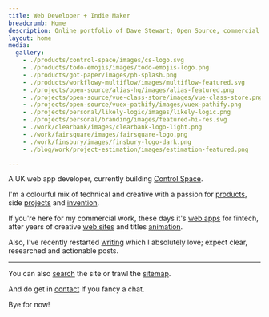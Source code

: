 ```yaml
---
title: Web Developer + Indie Maker
breadcrumb: Home
description: Online portfolio of Dave Stewart; Open Source, commercial + personal projects
layout: home
media:
  gallery:
    - ./products/control-space/images/cs-logo.svg
    - ./products/todo-emojis/images/todo-emojis-logo.png
    - ./products/got-paper/images/ph-splash.png
    - ./products/workflowy-multiflow/images/multiflow-featured.svg
    - ./projects/open-source/alias-hq/images/alias-featured.png
    - ./projects/open-source/vue-class-store/images/vue-class-store.png
    - ./projects/open-source/vuex-pathify/images/vuex-pathify.png
    - ./projects/personal/likely-logic/images/likely-logic.png
    - ./projects/personal/branding/images/featured-hi-res.svg
    - ./work/clearbank/images/clearbank-logo-light.png
    - ./work/fairsquare/images/fairsquare-logo.png
    - ./work/finsbury/images/finsbury-logo-dark.png
    - ./blog/work/project-estimation/images/estimation-featured.png

---
```


A UK web app developer, currently building [Control Space](/products/control-space).

I'm a colourful mix of technical and creative with a passion for [products](/products/), side [projects](/projects/) and [invention](/archive/projects/).

<MediaGallery media="gallery" scale />

If you're here for my  commercial work, these days it's [web apps](/work/) for fintech, after years of creative [web sites](/archive/work/) and titles [animation](/archive/work/animation/).

Also, I've recently restarted [writing](/blog/) which I absolutely love; expect clear, researched and actionable posts.

---

<HomeThumbs />

You can also [search](/search/) the site or trawl the [sitemap](/sitemap/).

And do get in [contact](/contact/) if you fancy a chat.

Bye for now!

<SiteIcon fill="#ea4848" style="width: 37px; height: 37px;"/>
